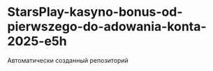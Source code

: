 # StarsPlay-kasyno-bonus-od-pierwszego-do-adowania-konta-2025-e5h
Автоматически созданный репозиторий

